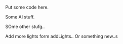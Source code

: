 Put some code here.

Some AI stuff.

SOme other stufg..

Add more lights form addLights.. Or something new..s